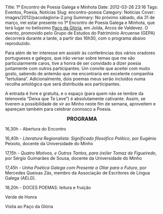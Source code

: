 Title: 1º Encontro de Poesia Galega e Minhota
Date: 2012-03-26 23:16
Tags: Eventos, Poesia, Notícias
Slug: encontro-poesia
Category: Notícias
Cover: images/2012/pacodagloria-2.png
Summary: No próximo sábado, dia 31 de março, irei estar presente no 1º Encontro de Poesia Galega e Minhota, que terá lugar no belíssimo [Paço da Glória](http://www.pacodagloria.com/), em Jolda,  Arcos de Valdevez. O evento, promovido pelo Grupo de Estudos do Património Arcuense (GEPA) decorrerá durante a tarde, a partir das 16h30, com o programa abaixo reproduzido.

Para além de ter interesse em assistir às conferências dos vários oradores portugueses e galegos, que irão versar sobre temas que me são particularmente caros, tive a honra de ser convidado a dizer poesia juntamente com outros participantes. Um convite que aceitei com muito gosto, sabendo de antemão que me encontraria em excelente companhia “tertuliana”. Adicionalmente, dois poemas meus serão incluídos numa recolha antológica que será distribuída aos participantes.

A entrada é livre e gratuita, e o espaço (para quem não se lembre da telenovela “Deixa que Te Leve”) é absolutamente cativante. Assim, se tiverem a possibilidade de vir ao Minho neste fim de semana, aproveitem e apareçam também para celebrar connosco a Poesia.


<center><big><strong>PROGRAMA</strong></big></center>


<p>16,30h - Abertura do Encontro

<p>16,40h - <i>Literatura Regionalista: Significado filosófico Político</i>, por Eugénio Peixoto, docente da Universidade do Minho

<p>17,15h - <i>Quatro Motivos, e Outros Tantos, para (re)ler Tomaz de Figueiredo</i>, por Sérgio Guimarães de Sousa, docente da Universidade do Minho

<p>17,45h - <i>Unha Poética Galega com Presente a Ollar para o Futuro</i>, por Mercedes Queixas Zás, membro da Associação de Escritores de Língua
Galega (AELG).

<p>18,20h - DOCES POEMAS: leitura e fruição
<p>Verde de Honra
<p>Visita ao Paço da Glória
